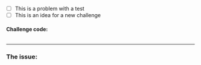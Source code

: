 - [ ] This is a problem with a test 
- [ ] This is an idea for a new challenge

<!-- IF YOU HAVE A PROBLEM RUNNING TESTS, POST BELOW YOUR CODE -->
#### Challenge code:
```js
```

----
### The issue: